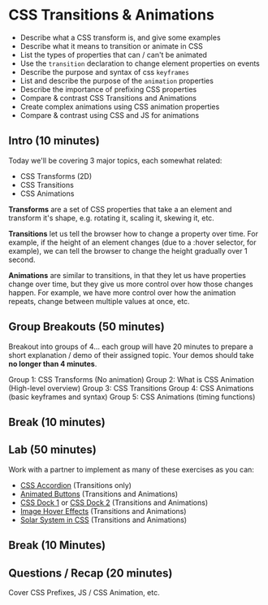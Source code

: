 # CSS Transitions & Animations

- Describe what a CSS transform is, and give some examples
- Describe what it means to transition or animate in CSS
- List the types of properties that can / can't be animated
- Use the `transition` declaration to change element properties on events
- Describe the purpose and syntax of css `keyframes`
- List and describe the purpose of the `animation` properties
- Describe the importance of prefixing CSS properties
- Compare & contrast CSS Transitions and Animations
- Create complex animations using CSS animation properties
- Compare & contrast using CSS and JS for animations

## Intro (10 minutes)

Today we'll be covering 3 major topics, each somewhat related:

* CSS Transforms (2D)
* CSS Transitions
* CSS Animations

**Transforms** are a set of CSS properties that take a an element and transform
it's shape, e.g. rotating it, scaling it, skewing it, etc.

**Transitions** let us tell the browser how to change a property over time. For
example, if the height of an element changes (due to a :hover selector, for
example), we can tell the browser to change the height gradually over 1 second.

**Animations** are similar to transitions, in that they let us have properties
change over time, but they give us more control over how those changes happen.
For example, we have more control over how the animation repeats, change between
multiple values at once, etc.

## Group Breakouts (50 minutes)

Breakout into groups of 4... each group will have 20 minutes to prepare a short
explanation / demo of their assigned topic. Your demos should take **no longer than
4 minutes**.

Group 1: CSS Transforms (No animation)
Group 2: What is CSS Animation (High-level overview)
Group 3: CSS Transitions
Group 4: CSS Animations (basic keyframes and syntax)
Group 5: CSS Animations (timing functions)

## Break (10 minutes)

## Lab (50 minutes)

Work with a partner to implement as many of these exercises as you can:
* [CSS Accordion](http://paulrhayes.com/experiments/accordion/)   (Transitions only)
* [Animated Buttons](http://tympanus.net/Tutorials/AnimatedButtons/index.html) (Transitions and Animations)
* [CSS Dock 1](http://zurb.com/playground/osx-dock) or [CSS Dock 2](https://github.com/michaelhue/cssdock) (Transitions and Animations)
* [Image Hover Effects](http://tympanus.net/Tutorials/OriginalHoverEffects/) (Transitions and Animations)
* [Solar System in CSS](http://neography.com/journal/our-solar-system-in-css3/) (Transitions and Animations)

## Break (10 Minutes)

## Questions / Recap  (20 minutes)

Cover CSS Prefixes, JS / CSS Animation, etc.
